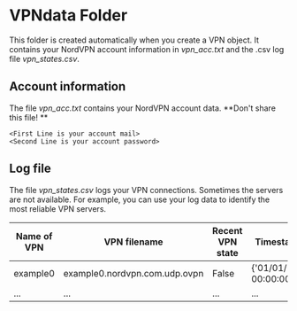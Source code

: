 # VPNdata Folder
This folder is created automatically when you create a VPN object. 
It contains your NordVPN account information in  *vpn_acc.txt* and the .csv log file *vpn_states.csv*.

## Account information
The file *vpn_acc.txt* contains your NordVPN account data.
**Don't share this file! **

```
<First Line is your account mail>
<Second Line is your account password>
```

## Log file
The file *vpn_states.csv* logs your VPN connections.
Sometimes the servers are not available. For example, you can use your log data to identify the most reliable VPN servers.


| Name of VPN | VPN filename | Recent VPN state | Timestamps | VPN state history |
|---|---|---|---|---|
| example0 | example0.nordvpn.com.udp.ovpn | False | {'01/01/1970, 00:00:00'} | [False] |
| ... | ... | ... | ... | ... |
